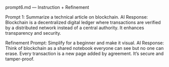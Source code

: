 prompt6.md — Instruction + Refinement

Prompt 1: Summarize a technical article on blockchain.
AI Response: Blockchain is a decentralized digital ledger where transactions are verified by a distributed network instead of a central authority. It enhances transparency and security.

Refinement Prompt: Simplify for a beginner and make it visual.
AI Response: Think of blockchain as a shared notebook everyone can see but no one can erase. Every transaction is a new page added by agreement. It’s secure and tamper-proof.